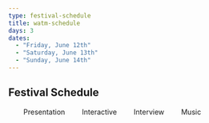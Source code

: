 ```yaml
---
type: festival-schedule
title: watm-schedule
days: 3
dates:
  - "Friday, June 12th"
  - "Saturday, June 13th"
  - "Sunday, June 14th"
---
```


## <span class="emphasized-header">Festival Schedule</span>

<div class="legend" style="margin-bottom: 45px;">
  <i class="fas fa-chalkboard-teacher color-presentation" style="padding: 15px; display: inline;"></i>Presentation
  <i class="fas fa-users color-interactive" style="padding: 15px; display: inline;"></i>Interactive
  <i class="fas fa-microphone-alt color-interview" style="padding: 15px; display: inline;"></i>Interview
  <i class="fas fa-music color-music" style="padding: 15px; display: inline;"></i>Music
</div>

<script type="text/javascript">(function () {
  if (window.addtocalendar)if(typeof window.addtocalendar.start == "function")return;
  if (window.ifaddtocalendar == undefined) { window.ifaddtocalendar = 1;
    var d = document, s = d.createElement('script'), g = 'getElementsByTagName';
    s.type = 'text/javascript';s.charset = 'UTF-8';s.async = true;
    s.src = ('https:' == window.location.protocol ? 'https' : 'http')+'://addtocalendar.com/atc/1.5/atc.min.js';
    var h = d[g]('body')[0];h.appendChild(s); }})();
</script>

